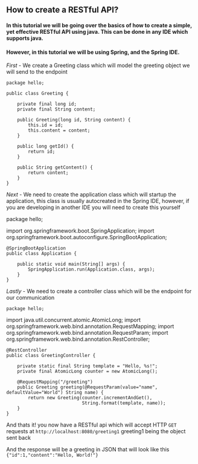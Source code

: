 ## How to create a RESTful API?
#### In this tutorial we will be going over the basics of how to create a simple, yet effective RESTful API using java. This can be done in any IDE which supports java.
#### However, in this tutorial we will be using Spring, and the Spring IDE.

*First* - We create a Greeting class which will model the greeting object we will send to the endpoint

    package hello;

    public class Greeting {

        private final long id;
        private final String content;

        public Greeting(long id, String content) {
            this.id = id;
            this.content = content;
        }

        public long getId() {
            return id;
        }

        public String getContent() {
            return content;
        }
    }

*Next* - We need to create the application class which will startup the application, this class is usually autocreated in the Spring IDE, however, if you are developing in another IDE you will need to create this yourself

package hello;

import org.springframework.boot.SpringApplication;
import org.springframework.boot.autoconfigure.SpringBootApplication;


    @SpringBootApplication
    public class Application {

        public static void main(String[] args) {
            SpringApplication.run(Application.class, args);
        }
    }
    
*Lastly* - We need to create a controller class which will be the endpoint for our communication

    package hello;

import java.util.concurrent.atomic.AtomicLong;
import org.springframework.web.bind.annotation.RequestMapping;
import org.springframework.web.bind.annotation.RequestParam;
import org.springframework.web.bind.annotation.RestController;

    @RestController
    public class GreetingController {

        private static final String template = "Hello, %s!";
        private final AtomicLong counter = new AtomicLong();

        @RequestMapping("/greeting")
        public Greeting greeting(@RequestParam(value="name", defaultValue="World") String name) {
            return new Greeting(counter.incrementAndGet(),
                                String.format(template, name));
        }
    }
    

And thats it! you now have a RESTful api which will accept HTTP `GET` requests at 
   `http://localhost:8080/greeting1` greeting1 being the object sent back
   
And the response will be a greeting in JSON that will look like this
    `{"id":1,"content":"Hello, World!"}`
